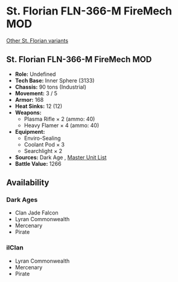 # St. Florian FLN-366-M FireMech MOD 

[Other St. Florian variants](../st._florian.md) 

## St. Florian FLN-366-M FireMech MOD 

- **Role:** Undefined 
- **Tech Base:** Inner Sphere (3133) 
- **Chassis:** 90 tons (Industrial) 
- **Movement:** 3 / 5 
- **Armor:** 168 
- **Heat Sinks:** 12 (12) 
- **Weapons:** 
  - Plasma Rifle × 2 (ammo: 40) 
  - Heavy Flamer × 4 (ammo: 40) 
- **Equipment:** 
  - Enviro-Sealing 
  - Coolant Pod × 3 
  - Searchlight × 2 
- **Sources:** Dark Age , [Master Unit List](http://masterunitlist.info/Unit/Details/7826) 
- **Battle Value:** 1266 

## Availability 

### Dark Ages 

- Clan Jade Falcon 
- Lyran Commonwealth 
- Mercenary 
- Pirate 

### ilClan 

- Lyran Commonwealth 
- Mercenary 
- Pirate 

